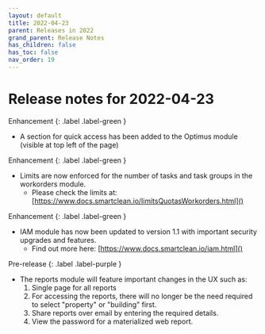 ```yaml
---
layout: default
title: 2022-04-23
parent: Releases in 2022
grand_parent: Release Notes
has_children: false
has_toc: false
nav_order: 19
---
```


# Release notes for 2022-04-23

Enhancement
{: .label .label-green }
- A section for quick access has been added to the Optimus module (visible at top left of the page)

Enhancement
{: .label .label-green }
- Limits are now enforced for the number of tasks and task groups in the workorders module.
  - Please check the limits at: [https://www.docs.smartclean.io/limitsQuotasWorkorders.html]()

Enhancement
{: .label .label-green }
- IAM module has now been updated to version 1.1 with important security upgrades and features. 
  - Find out more here: [https://www.docs.smartclean.io/iam.html]()

Pre-release
{: .label .label-purple }
- The reports module will feature important changes in the UX such as:
  1. Single page for all reports 
  2. For accessing the reports, there will no longer be the need required to select "property" or "building" first. 
  3. Share reports over email by entering the required details. 
  4. View the password for a materialized web report.
